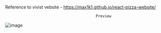 Reference to vivist vebsite - https://max1k1.github.io/react-pizza-website/


                                             Preview 
![image](https://github.com/max1k1/react-social-media/assets/63220372/4a9a1287-781b-4d8d-a4fc-8aaadf7d1a17)
